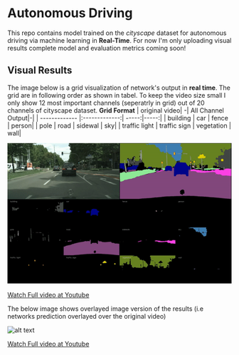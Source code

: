 # Autonomous Driving

This repo contains model trained on the *cityscape* dataset for autonomous driving via machine learning in **Real-Time**.
For now I'm only uploading visual results complete model and evaluation metrics coming soon!

## Visual Results

The image below is a grid visualization of network's output in **real time**. The grid are in following order as shown in tabel.
To keep the video size small I only show 12 most important channels (seperatrly in grid) out of 20 channels of cityscape dataset.
**Grid Format**
| original video| -| All Channel<br>Output|-|
| ------------- |:-------------:| -----:|-----:|
| building     | car | fence | person|
| pole      | road     |   sidewal | sky|
| traffic light | traffic sign      |    vegetation | wall|

![alt text](https://github.com/Mr-TalhaIlyas/Semantic-Segmentation-Cityscape-Mapillary-Vistas-Dataset-Autonomous-Driving-/blob/master/screens/grid.gif)

[Watch Full video at Youtube](https://www.youtube.com/watch?v=95AqXgh0DIQ)

The below image shows overlayed image version of the results (i.e networks prediction overlayed over the original video)

![alt text](https://github.com/Mr-TalhaIlyas/Semantic-Segmentation-Cityscape-Mapillary-Vistas-Dataset-Autonomous-Driving-/blob/master/screens/overlay.gif)

[Watch Full video at Youtube](https://www.youtube.com/watch?v=RdxG8DGrJ9E)

